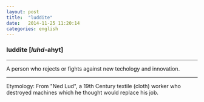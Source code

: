 ```yaml
---
layout: post
title:  "luddite"
date:   2014-11-25 11:20:14 
categories: english
---
```

### luddite [*luhd*-ahyt]
-----------
A person who rejects or fights against new techology and innovation.

-----------
Etymology: From "Ned Lud", a 19th Century textile (cloth) worker who destroyed machines which he thought would replace his job.
